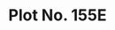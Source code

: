 ---
layout: post
categories: [sale, plot]
title: "Plot No. 155E"
price: "760000"
permarla: "yes"
address: "Wapda Town Phase I"
type: "PLOT FOR SALE"
area: "1 Kanal"
front: "100 by 50 ft"
---